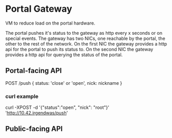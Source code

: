 # Portal Gateway

VM to reduce load on the portal hardware.

The portal pushes it's status to the gateway as http every x seconds or on special events.
The gateway has two NICs, one reachable by the portal, the other to the rest of the network.
On the first NIC the gateway provides a http api for the portal to push its status to.
On the second NIC the gateway provides a http api for querying the status of the portal.


## Portal-facing API

POST /push
{
	status: 'close' or 'open',
	nick: nickname
}

### curl example

curl -XPOST -d '{"status":"open", "nick": "root"}' 'http://10.42.irgendwas/push'

## Public-facing API